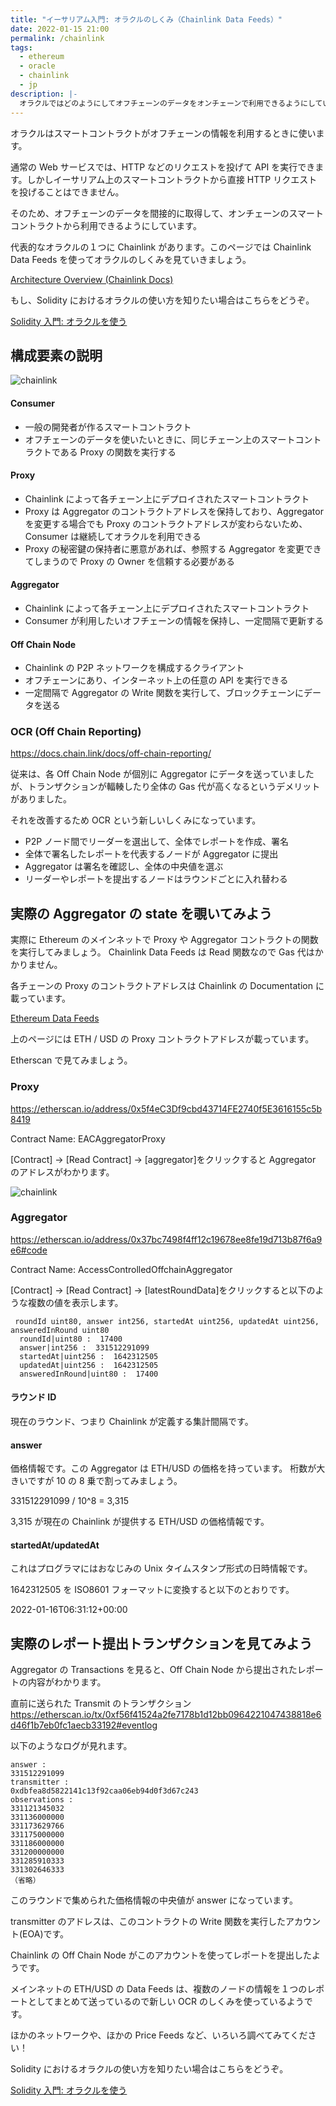 ```yaml
---
title: "イーサリアム入門: オラクルのしくみ（Chainlink Data Feeds）"
date: 2022-01-15 21:00
permalink: /chainlink
tags:
  - ethereum
  - oracle
  - chainlink
  - jp
description: |-
  オラクルではどのようにしてオフチェーンのデータをオンチェーンで利用できるようにしているのか？
---
```


オラクルはスマートコントラクトがオフチェーンの情報を利用するときに使います。

通常の Web サービスでは、HTTP などのリクエストを投げて API を実行できます。しかしイーサリアム上のスマートコントラクトから直接 HTTP リクエストを投げることはできません。

そのため、オフチェーンのデータを間接的に取得して、オンチェーンのスマートコントラクトから利用できるようにしています。

代表的なオラクルの１つに Chainlink があります。このページでは Chainlink Data Feeds を使ってオラクルのしくみを見ていきましょう。

[Architecture Overview (Chainlink Docs)](https://docs.chain.link/docs/architecture-overview/)

もし、Solidity におけるオラクルの使い方を知りたい場合はこちらをどうぞ。

[Solidity 入門: オラクルを使う](/price-oracle)

## 構成要素の説明

![chainlink](/media/chainlink/2.png)

#### Consumer

- 一般の開発者が作るスマートコントラクト
- オフチェーンのデータを使いたいときに、同じチェーン上のスマートコントラクトである Proxy の関数を実行する

#### Proxy

- Chainlink によって各チェーン上にデプロイされたスマートコントラクト
- Proxy は Aggregator のコントラクトアドレスを保持しており、Aggregator を変更する場合でも Proxy のコントラクトアドレスが変わらないため、Consumer は継続してオラクルを利用できる
- Proxy の秘密鍵の保持者に悪意があれば、参照する Aggregator を変更できてしまうので Proxy の Owner を信頼する必要がある

#### Aggregator

- Chainlink によって各チェーン上にデプロイされたスマートコントラクト
- Consumer が利用したいオフチェーンの情報を保持し、一定間隔で更新する

#### Off Chain Node

- Chainlink の P2P ネットワークを構成するクライアント
- オフチェーンにあり、インターネット上の任意の API を実行できる
- 一定間隔で Aggregator の Write 関数を実行して、ブロックチェーンにデータを送る

### OCR (Off Chain Reporting)

https://docs.chain.link/docs/off-chain-reporting/

従来は、各 Off Chain Node が個別に Aggregator にデータを送っていましたが、トランザクションが輻輳したり全体の Gas 代が高くなるというデメリットがありました。

それを改善するため OCR という新しいしくみになっています。

- P2P ノード間でリーダーを選出して、全体でレポートを作成、署名
- 全体で署名したレポートを代表するノードが Aggregator に提出
- Aggregator は署名を確認し、全体の中央値を選ぶ
- リーダーやレポートを提出するノードはラウンドごとに入れ替わる

## 実際の Aggregator の state を覗いてみよう

実際に Ethereum のメインネットで Proxy や Aggregator コントラクトの関数を実行してみましょう。
Chainlink Data Feeds は Read 関数なので Gas 代はかかりません。

各チェーンの Proxy のコントラクトアドレスは Chainlink の Documentation に載っています。

[Ethereum Data Feeds](https://docs.chain.link/docs/ethereum-addresses/)

上のページには ETH / USD の Proxy コントラクトアドレスが載っています。

Etherscan で見てみましょう。

### Proxy

https://etherscan.io/address/0x5f4eC3Df9cbd43714FE2740f5E3616155c5b8419

Contract Name: EACAggregatorProxy

[Contract] -> [Read Contract] -> [aggregator]をクリックすると Aggregator のアドレスがわかります。

![chainlink](/media/chainlink/3.png)

### Aggregator

https://etherscan.io/address/0x37bc7498f4ff12c19678ee8fe19d713b87f6a9e6#code

Contract Name: AccessControlledOffchainAggregator

[Contract] -> [Read Contract] -> [latestRoundData]をクリックすると以下のような複数の値を表示します。

```
 roundId uint80, answer int256, startedAt uint256, updatedAt uint256, answeredInRound uint80
  roundId|uint80 :  17400
  answer|int256 :  331512291099
  startedAt|uint256 :  1642312505
  updatedAt|uint256 :  1642312505
  answeredInRound|uint80 :  17400
```

#### ラウンド ID

現在のラウンド、つまり Chainlink が定義する集計間隔です。

#### answer

価格情報です。この Aggregator は ETH/USD の価格を持っています。
桁数が大きいですが 10 の 8 乗で割ってみましょう。

331512291099 / 10^8 = 3,315

3,315 が現在の Chainlink が提供する ETH/USD の価格情報です。

#### startedAt/updatedAt

これはプログラマにはおなじみの Unix タイムスタンプ形式の日時情報です。

1642312505 を ISO8601 フォーマットに変換すると以下のとおりです。

2022-01-16T06:31:12+00:00

## 実際のレポート提出トランザクションを見てみよう

Aggregator の Transactions を見ると、Off Chain Node から提出されたレポートの内容がわかります。

直前に送られた Transmit のトランザクション
https://etherscan.io/tx/0xf56f41524a2fe7178b1d12bb0964221047438818e6d46f1b7eb0fc1aecb33192#eventlog

以下のようなログが見れます。

```
answer :
331512291099
transmitter :
0xdbfea8d5822141c13f92caa06eb94d0f3d67c243
observations :
331121345032
331136000000
331173629766
331175000000
331186000000
331200000000
331285910333
331302646333
（省略）
```

このラウンドで集められた価格情報の中央値が answer になっています。

transmitter のアドレスは、このコントラクトの Write 関数を実行したアカウント(EOA)です。

Chainlink の Off Chain Node がこのアカウントを使ってレポートを提出したようです。

メインネットの ETH/USD の Data Feeds は、複数のノードの情報を１つのレポートとしてまとめて送っているので新しい OCR のしくみを使っているようです。

ほかのネットワークや、ほかの Price Feeds など、いろいろ調べてみてください！

Solidity におけるオラクルの使い方を知りたい場合はこちらをどうぞ。

[Solidity 入門: オラクルを使う](/price-oracle)
